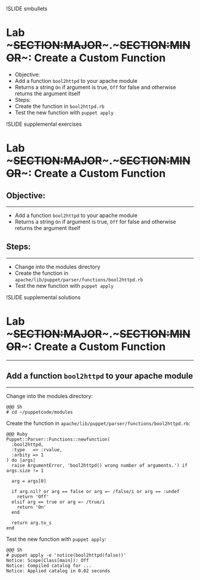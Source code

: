 !SLIDE smbullets
# Lab ~~~SECTION:MAJOR~~~.~~~SECTION:MINOR~~~: Create a Custom Function

* Objective:
 * Add a function `bool2httpd` to your apache module
 * Returns a string `On` if argument is true, `Off` for false and otherwise returns the argument itself
* Steps:
 * Create the function in `bool2httpd.rb`
 * Test the new function with `puppet apply`


!SLIDE supplemental exercises
# Lab ~~~SECTION:MAJOR~~~.~~~SECTION:MINOR~~~: Create a Custom Function

## Objective:

****

* Add a function `bool2httpd` to your apache module
* Returns a string `On` if argument is true, `Off` for false and otherwise returns the argument itself

## Steps:

****

* Change into the modules directory
* Create the function in `apache/lib/puppet/parser/functions/bool2httpd.rb`
* Test the new function with `puppet apply`


!SLIDE supplemental solutions
# Lab ~~~SECTION:MAJOR~~~.~~~SECTION:MINOR~~~: Create a Custom Function

****

## Add a function `bool2httpd` to your apache module

****

Change into the modules directory:

    @@@ Sh
    # cd ~/puppetcode/modules

Create the function in `apache/lib/puppet/parser/functions/bool2httpd.rb`:

    @@@ Ruby
    Puppet::Parser::Functions::newfunction(
      :bool2httpd,
      :type   => :rvalue,
      :arbity => 1
    ) do |args|
      raise ArgumentError, 'bool2httpd() wrong number of arguments.') if args.size != 1

      arg = args[0]

      if arg.nil? or arg == false or arg =~ /false/i or arg == :undef
        return 'Off'
      elsif arg == true or arg =~ /true/i
        return 'On'
      end

      return arg.to_s
    end

Test the new function with `puppet apply`:

    @@@ Sh
    # puppet apply -e 'notice(bool2httpd(false))'
    Notice: Scope(Class[main]): Off
    Notice: Compiled catalog for ...
    Notice: Applied catalog in 0.02 seconds
